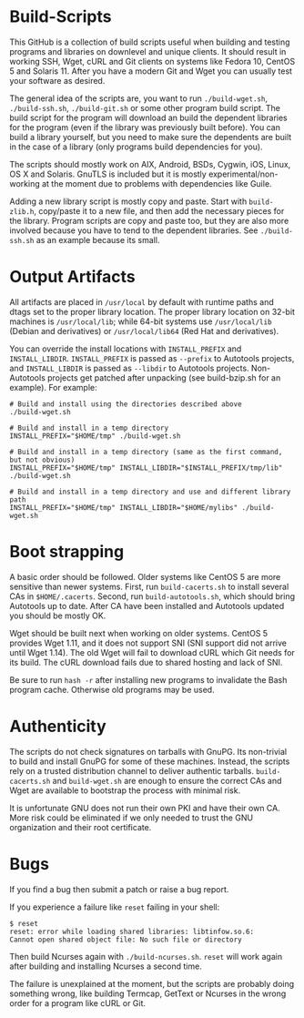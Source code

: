 # Build-Scripts
This GitHub is a collection of build scripts useful when building and testing programs and libraries on downlevel and unique clients. It should result in working SSH, Wget, cURL and Git clients on systems like Fedora 10, CentOS 5 and Solaris 11. After you have a modern Git and Wget you can usually test your software as desired.

The general idea of the scripts are, you want to run `./build-wget.sh`, `./build-ssh.sh`, `./build-git.sh` or some other program build script. The build script for the program will download an build the dependent libraries for the program (even if the library was previously built before). You can build a library yourself, but you need to make sure the dependents are built in the case of a library (only programs build dependencies for you).

The scripts should mostly work on AIX, Android, BSDs, Cygwin, iOS, Linux, OS X and Solaris. GnuTLS is included but it is mostly experimental/non-working at the moment due to problems with dependencies like Guile.

Adding a new library script is mostly copy and paste. Start with `build-zlib.h`, copy/paste it to a new file, and then add the necessary pieces for the library. Program scripts are copy and paste too, but they are also more involved because you have to tend to the dependent libraries. See `./build-ssh.sh` as an example because its small.

# Output Artifacts
All artifacts are placed in `/usr/local` by default with runtime paths and dtags set to the proper library location. The proper library location on 32-bit machines is `/usr/local/lib`; while 64-bit systems use `/usr/local/lib` (Debian and derivatives) or `/usr/local/lib64` (Red Hat and derivatives).

You can override the install locations with `INSTALL_PREFIX` and `INSTALL_LIBDIR`. `INSTALL_PREFIX` is passed as `--prefix` to Autotools projects, and `INSTALL_LIBDIR` is passed as `--libdir` to Autotools projects. Non-Autotools projects get patched after unpacking (see build-bzip.sh for an example). For example:

```
# Build and install using the directories described above
./build-wget.sh

# Build and install in a temp directory
INSTALL_PREFIX="$HOME/tmp" ./build-wget.sh

# Build and install in a temp directory (same as the first command, but not obvious)
INSTALL_PREFIX="$HOME/tmp" INSTALL_LIBDIR="$INSTALL_PREFIX/tmp/lib" ./build-wget.sh

# Build and install in a temp directory and use and different library path
INSTALL_PREFIX="$HOME/tmp" INSTALL_LIBDIR="$HOME/mylibs" ./build-wget.sh
```

# Boot strapping
A basic order should be followed. Older systems like CentOS 5 are more sensitive than newer systems. First, run `build-cacerts.sh` to install several CAs in `$HOME/.cacerts`. Second, run `build-autotools.sh`, which should bring Autotools up to date. After CA have been installed and Autotools updated you should be mostly OK.

Wget should be built next when working on older systems. CentOS 5 provides Wget 1.11, and it does not support SNI (SNI support did not arrive until Wget 1.14). The old Wget will fail to download cURL which Git needs for its build. The cURL download fails due to shared hosting and lack of SNI.

Be sure to run `hash -r` after installing new programs to invalidate the Bash program cache. Otherwise old programs may be used.

# Authenticity
The scripts do not check signatures on tarballs with GnuPG. Its non-trivial to build and install GnuPG for some of these machines. Instead, the scripts rely on a trusted distribution channel to deliver authentic tarballs. `build-cacerts.sh` and `build-wget.sh` are enough to ensure the correct CAs and Wget are available to bootstrap the process with minimal risk.

It is unfortunate GNU does not run their own PKI and have their own CA. More risk could be eliminated if we only needed to trust the GNU organization and their root certificate.

# Bugs

If you find a bug then submit a patch or raise a bug report.

If you experience a failure like `reset` failing in your shell:

```
$ reset
reset: error while loading shared libraries: libtinfow.so.6:
Cannot open shared object file: No such file or directory
```

Then build Ncurses again with `./build-ncurses.sh`. `reset` will work again after building and installing Ncurses a second time.

The failure is unexplained at the moment, but the scripts are probably doing something wrong, like building Termcap, GetText or Ncurses in the wrong order for a program like cURL or Git.
